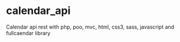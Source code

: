 # calendar_api 
Calendar api rest with php, poo, mvc, html, css3, sass, javascript and fullcaendar library
